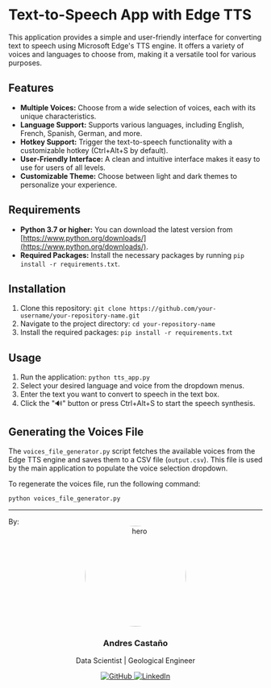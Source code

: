 # Text-to-Speech App with Edge TTS

This application provides a simple and user-friendly interface for converting text to speech using Microsoft Edge's TTS engine. It offers a variety of voices and languages to choose from, making it a versatile tool for various purposes.

## Features

* **Multiple Voices:** Choose from a wide selection of voices, each with its unique characteristics.
* **Language Support:** Supports various languages, including English, French, Spanish, German, and more.
* **Hotkey Support:** Trigger the text-to-speech functionality with a customizable hotkey (Ctrl+Alt+S by default).
* **User-Friendly Interface:** A clean and intuitive interface makes it easy to use for users of all levels.
* **Customizable Theme:** Choose between light and dark themes to personalize your experience.

## Requirements

* **Python 3.7 or higher:** You can download the latest version from [https://www.python.org/downloads/](https://www.python.org/downloads/).
* **Required Packages:** Install the necessary packages by running `pip install -r requirements.txt`.

## Installation

1. Clone this repository: `git clone https://github.com/your-username/your-repository-name.git`
2. Navigate to the project directory: `cd your-repository-name`
3. Install the required packages: `pip install -r requirements.txt`

## Usage

1. Run the application: `python tts_app.py`
2. Select your desired language and voice from the dropdown menus.
3. Enter the text you want to convert to speech in the text box.
4. Click the "🔊" button or press Ctrl+Alt+S to start the speech synthesis.

## Generating the Voices File

The `voices_file_generator.py` script fetches the available voices from the Edge TTS engine and saves them to a CSV file (`output.csv`). This file is used by the main application to populate the voice selection dropdown.

To regenerate the voices file, run the following command:

```bash
python voices_file_generator.py
```


<hr>  
By:
<div align="center">
    <img src="https://i.ibb.co/DVCbGKp/1694197931620-e-1700697600-v-beta-t-V9i-TOhf-Pk-Vf-Bh4-QQxt-QPBVvs-Uyi-c-Emms-Qlh9d-C8p-UA.jpg" alt="hero" style="width: 200px; height: auto; border-radius: 50%;">
    <h3>Andres Castaño</h3>
    <p>Data Scientist | Geological Engineer</p>
    <a href="https://github.com/FeRsOmBrA" target="_blank">
        <img alt="GitHub" src="https://img.shields.io/badge/-GitHub-181717?style=for-the-badge&logo=github" />
    </a>
    <a href="https://www.linkedin.com/in/ferney-castano/" target="_blank">
        <img alt="LinkedIn" src="https://img.shields.io/badge/-LinkedIn-0077B5?style=for-the-badge&logo=linkedin" />
    </a>
</div>

